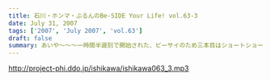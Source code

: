 ```yaml
---
title: 石川・ホンマ・ぶるんのBe-SIDE Your Life! vol.63-3
date: July 31, 2007
tags: ['2007', 'July 2007', 'vol.63']
draft: false
summary: あいや〜〜〜一時間半遅刻で開始された、ビーサイのため三本目はショートショートでごめんなさい。来週配信分は、イベント直前スペシャルとして、平日の有楽町からお送りするのでとにかくまってて！振り込みもヨロ！NAMAE
---
```


http://project-phi.ddo.jp/ishikawa/ishikawa063_3.mp3